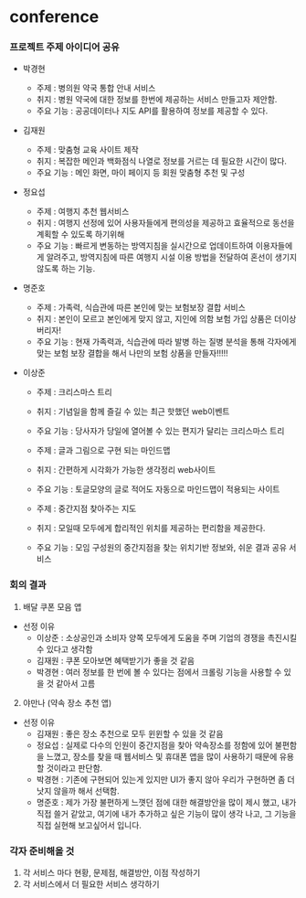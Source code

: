 # conference

### 프로젝트 주제 아이디어 공유

- 박경현
  - 주제 : 병의원 약국 통합 안내 서비스
  - 취지 : 병원 약국에 대한 정보를 한번에 제공하는 서비스 만들고자 제안함.
  - 주요 기능 : 공공데이터나 지도 API를 활용하여 정보를 제공할 수 있다.  

- 김재원
  - 주제 : 맞춤형 교육 사이트 제작 
  - 취지 : 복잡한 메인과 백화점식 나열로 정보를 거르는 데 필요한 시간이 많다.
  - 주요 기능 : 메인 화면, 마이 페이지 등 회원 맞춤형 추천 및 구성 

- 정요섭
  - 주제 : 여행지 추천 웹서비스
  - 취지 : 여행지 선정에 있어 사용자들에게 편의성을 제공하고 효율적으로 동선을 계획할 수 있도록 하기위해
  - 주요 기능 : 빠르게 변동하는 방역지침을 실시간으로 업데이트하여 이용자들에게 알려주고, 방역지침에 따른 여행지 시설 이용 방법을 전달하여 혼선이 생기지 않도록 하는 기능.

- 명준호
  - 주제 : 가족력, 식습관에 따른 본인에 맞는 보험보장 결합 서비스
  - 취지 : 본인이 모르고 본인에게 맞지 않고, 지인에 의함 보험 가입 상품은 더이상 버리자! 
  - 주요 기능 : 현재 가족력과, 식습관에 따라 발병 하는 질병 분석을 통해 각자에게 맞는 보험 보장 결합을 해서 나만의 보험 상품을 만들자!!!!! 

- 이상준
  - 주제 : 크리스마스 트리 
  - 취지 :  기념일을 함께 즐길 수 있는 최근 핫했던 web이벤트
  - 주요 기능 : 당사자가 당일에 열어볼 수 있는 편지가 달리는 크리스마스 트리 

  - 주제 : 글과 그림으로 구현 되는 마인드맵
  - 취지 : 간편하게 시각화가 가능한 생각정리 web사이트 
  - 주요 기능 : 토글모양의 글로 적어도 자동으로 마인드맵이 적용되는 사이트

  - 주제 : 중간지점 찾아주는 지도
  - 취지 : 모일때 모두에게 합리적인 위치를 제공하는 편리함을 제공한다.
  - 주요 기능 : 모임 구성원의 중간지점을 찾는 위치기반 정보와, 쉬운 결과 공유 서비스 


### 회의 결과

1. 배달 쿠폰 모음 앱
  - 선정 이유
    - 이상준 : 소상공인과 소비자 양쪽 모두에게 도움을 주며 기업의 경쟁을 촉진시킬수 있다고 생각함
    - 김재원 : 쿠폰 모아보면 혜택받기가 좋을 것 같음
    - 박경현 : 여러 정보를 한 번에 볼 수 있다는 점에서 크롤링 기능을 사용할 수 있을 것 같아서 고름
2. 야만나 (약속 장소 추천 앱) 
  - 선정 이유
    - 김재원 : 좋은 장소 추천으로 모두 윈윈할 수 있을 것 같음
    - 정요섭 : 실제로 다수의 인원이 중간지점을 찾아 약속장소를 정함에 있어 불편함을 느꼈고, 장소를 찾을 때 웹서비스 및 휴대폰 앱을 많이 사용하기 때문에 유용할 것이라고 판단함.
    - 박경현 : 기존에 구현되어 있는게 있지만 UI가 좋지 않아 우리가 구현하면 좀 더 낫지 않을까 해서 선택함.
    - 명준호 : 제가 가장 불편하게 느꼇던 점에 대한 해결방안을 많이 제시 했고, 내가 직접 쓸거 같았고, 여기에 내가 추가하고 싶은 기능이 많이 생각 나고, 그 기능을 직접 실현해 보고싶어서 입니다.
    
### 각자 준비해올 것

1.  각 서비스 마다 현황, 문제점, 해결방안, 이점 작성하기
2.  각 서비스에서 더 필요한 서비스 생각하기
